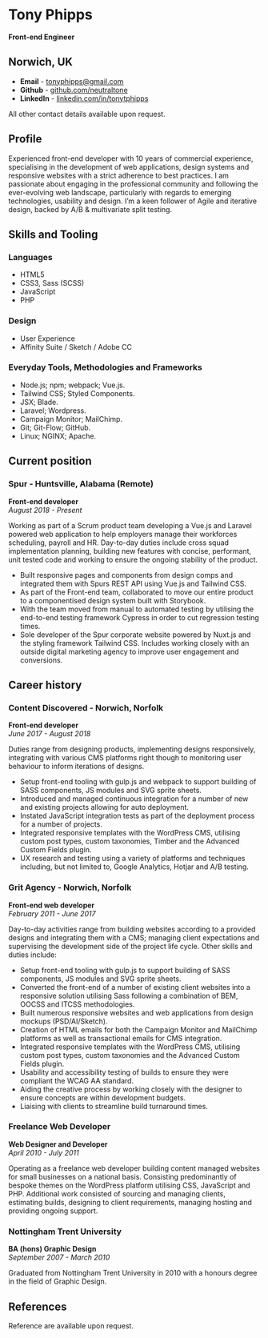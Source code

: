 # Tony Phipps  
**Front-end Engineer**

## Norwich, UK
- **Email** - [tonyphipps@gmail.com](mailto:tonyphipps@gmail.com)
- **Github** - [github.com/neutraltone](http://github.com/neutraltone)
- **LinkedIn** - [linkedin.com/in/tonytphipps](https://www.linkedin.com/in/tonytphipps/)

All other contact details available upon request.

## Profile
Experienced front-end developer with 10 years of commercial experience, specialising in the development of web applications, design systems and responsive websites with a strict adherence to best practices. I am passionate about engaging in the professional community and following the ever-evolving web landscape, particularly with regards to emerging technologies, usability and design. I’m a keen follower of Agile and iterative design, backed by A/B & multivariate split testing.

## Skills and Tooling

### Languages
- HTML5
- CSS3, Sass (SCSS)
- JavaScript
- PHP

### Design
- User Experience
- Affinity Suite / Sketch / Adobe CC

### Everyday Tools, Methodologies and Frameworks
- Node.js; npm; webpack; Vue.js.
- Tailwind CSS; Styled Components.
- JSX; Blade.
- Laravel; Wordpress.
- Campaign Monitor; MailChimp.
- Git; Git-Flow; GitHub.
- Linux; NGINX; Apache.

## Current position

### Spur - Huntsville, Alabama (Remote)
**Front-end developer**  
_August 2018 - Present_

Working as part of a Scrum product team developing a Vue.js and Laravel powered web application to help employers manage their workforces scheduling, payroll and HR. Day-to-day duties include cross squad implementation planning, building new features with concise, performant, unit tested code and working to ensure the ongoing stability of the product.

- Built responsive pages and components from design comps and integrated them with Spurs REST API using Vue.js and Tailwind CSS.
- As part of the Front-end team, collaborated to move our entire product to a componentised design system built with Storybook.
- With the team moved from manual to automated testing by utilising the end-to-end testing framework Cypress in order to cut regression testing times.
- Sole developer of the Spur corporate website powered by Nuxt.js and the styling framework Tailwind CSS. Includes working closely with an outside digital marketing agency to improve user engagement and conversions.

## Career history

### Content Discovered - Norwich, Norfolk
**Front-end developer**  
_June 2017 - August 2018_

Duties range from designing products, implementing designs responsively, integrating with various CMS platforms right though to monitoring user behaviour to inform iterations of designs.

- Setup front-end tooling with gulp.js and webpack to support building of SASS components, JS modules and SVG sprite sheets.
- Introduced and managed continuous integration for a number of new and existing projects allowing for auto deployment.
- Instated JavaScript integration tests as part of the deployment process for a number of projects.
- Integrated responsive templates with the WordPress CMS, utilising custom post types, custom taxonomies, Timber and the Advanced Custom Fields plugin.
- UX research and testing using a variety of platforms and techniques including, but not limited to, Google Analytics, Hotjar and A/B testing.

### Grit Agency - Norwich, Norfolk
**Front-end web developer**  
_February 2011 - June 2017_

Day-to-day activities range from building websites according to a provided designs and integrating them with a CMS; managing client expectations and supervising the development side of the project life cycle. Other skills and duties include:

- Setup front-end tooling with gulp.js to support building of SASS components, JS modules and SVG sprite sheets. 
- Converted the front-end of a number of existing client websites into a responsive solution utilising Sass following a combination of BEM, OOCSS and ITCSS methodologies.
- Built numerous responsive websites and web applications from design mockups (PSD/AI/Sketch).
- Creation of HTML emails for both the Campaign Monitor and MailChimp platforms as well as transactional emails for CMS integration.
- Integrated responsive templates with the WordPress CMS, utilising custom post types, custom taxonomies and the Advanced Custom Fields plugin.
- Usability and accessibility testing of builds to ensure they were compliant the WCAG AA standard.
- Aiding the creative process by working closely with the designer to ensure concepts are within development budgets.
- Liaising with clients to streamline build turnaround times.

### Freelance Web Developer
**Web Designer and Developer**  
_April 2010 - July 2011_

Operating as a freelance web developer building content managed websites for small businesses on a national basis. Consisting predominantly of bespoke themes on the WordPress platform utilising CSS, JavaScript and PHP.  Additional work consisted of sourcing and managing clients, estimating builds, designing to client requirements, managing hosting and providing ongoing support.

### Nottingham Trent University
**BA (hons) Graphic Design**  
_September 2007 - March 2010_

Graduated from Nottingham Trent University in 2010 with a honours degree in the field of Graphic Design.

## References
Reference are available upon request.
